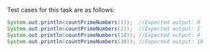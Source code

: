 Test cases for this task are as follows:
```Java
System.out.println(countPrimeNumbers(1));  //Expected output: 0
System.out.println(countPrimeNumbers(2));  //Expected output: 1
System.out.println(countPrimeNumbers(10)); //Expected output: 4
System.out.println(countPrimeNumbers(30)); //Expected output: 10
```